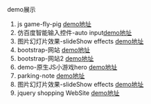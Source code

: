 demo展示

1. js game-fly-pig  [demo地址](https://pressuregit.github.io/projects-show/demo-flappy-pig/)
2. 仿百度智能输入控件-auto input[demo地址](https://pressuregit.github.io/projects-show/autoInput-Component/)
3. 图片幻灯片效果-slideShow effects [demo地址](https://pressuregit.github.io/projects-show/imageZoom/)
4. bootstrap-网站  [demo地址](https://pressuregit.github.io/projects-show/bootstrap-%E7%BD%91%E7%AB%99/)
5. bootstrap-网站2 [demo地址](https://pressuregit.github.io/projects-show/bootstrap-%E7%BD%91%E7%AB%992/)
6. demo-原生JS小游戏hero [demo地址](https://pressuregit.github.io/projects-show/demo-%E5%8E%9F%E7%94%9FJS%E5%B0%8F%E6%B8%B8%E6%88%8Fhero/)
7. parking-note [demo地址](https://pressuregit.github.io/projects-show/parking-note/)
8. 图片幻灯片效果-slideShow effects [demo地址](https://pressuregit.github.io/projects-show/slideSho-efects/)
9. jquery shopping WebSite [demo地址](https://pressuregit.github.io/projects-show/jquery-website%20shopping/)